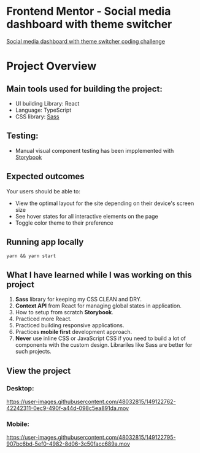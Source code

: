 # Frontend Mentor - Social media dashboard with theme switcher

[Social media dashboard with theme switcher coding challenge](https://www.frontendmentor.io/challenges/social-media-dashboard-with-theme-switcher-6oY8ozp_H)

# Project Overview

## Main tools used for building the project:

- UI building Library: React
- Language: TypeScript
- CSS library: [Sass](https://sass-lang.com/)

## Testing:

- Manual visual component testing has been impplemented with [Storybook](https://storybook.js.org/)


## Expected outcomes

Your users should be able to:

- View the optimal layout for the site depending on their device's screen size
- See hover states for all interactive elements on the page
- Toggle color theme to their preference


## Running app locally

```
yarn && yarn start
```

## What I have learned while I was working on this project

1. **Sass** library for keeping my CSS CLEAN and DRY.
2. **Context API** from React for managing global states in application.
3. How to setup from scratch **Storybook**.
4. Practiced more React.
5. Practiced building responsive applications.
6. Practices **mobile first** development approach.
7. **Never** use inline CSS or JavaScript CSS if you need to build a lot of components with the custom design. Librariles like Sass are better for such projects.

## View the project

### Desktop:

https://user-images.githubusercontent.com/48032815/149122762-42242311-0ec9-490f-a44d-098c5ea891da.mov

### Mobile:


https://user-images.githubusercontent.com/48032815/149122795-907bc6bd-5ef0-4982-8d06-3c50facc689a.mov




